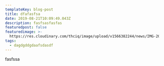 ```yaml
---
templateKey: blog-post
title: dfafasfsa
date: 2019-08-21T10:09:49.043Z
description: fasfsasfasfas
featuredpost: false
featuredimage: >-
  https://res.cloudinary.com/thciq/image/upload/v1566382244/news/IMG-20190814-WA0010_do6ifv.jpg
tags:
  - dagdgddgdaafsdasdf
---
```

fasfssa
